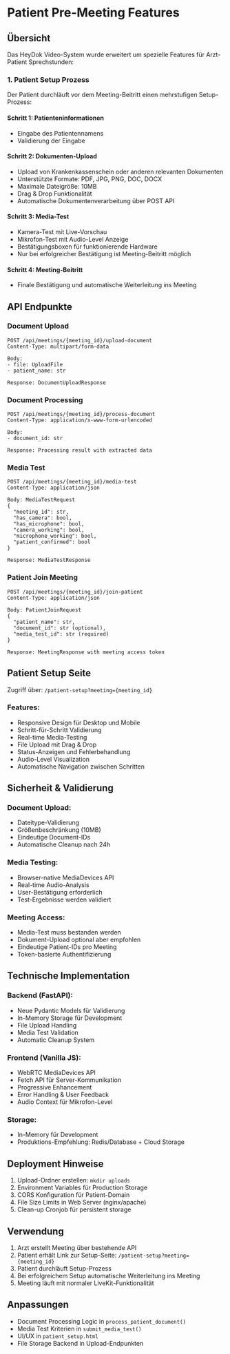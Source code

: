 # Patient Pre-Meeting Features

## Übersicht

Das HeyDok Video-System wurde erweitert um spezielle Features für Arzt-Patient Sprechstunden:

### 1. Patient Setup Prozess

Der Patient durchläuft vor dem Meeting-Beitritt einen mehrstufigen Setup-Prozess:

#### Schritt 1: Patienteninformationen
- Eingabe des Patientennamens
- Validierung der Eingabe

#### Schritt 2: Dokumenten-Upload
- Upload von Krankenkassenschein oder anderen relevanten Dokumenten
- Unterstützte Formate: PDF, JPG, PNG, DOC, DOCX
- Maximale Dateigröße: 10MB
- Drag & Drop Funktionalität
- Automatische Dokumentenverarbeitung über POST API

#### Schritt 3: Media-Test
- Kamera-Test mit Live-Vorschau
- Mikrofon-Test mit Audio-Level Anzeige
- Bestätigungsboxen für funktionierende Hardware
- Nur bei erfolgreicher Bestätigung ist Meeting-Beitritt möglich

#### Schritt 4: Meeting-Beitritt
- Finale Bestätigung und automatische Weiterleitung ins Meeting

## API Endpunkte

### Document Upload
```
POST /api/meetings/{meeting_id}/upload-document
Content-Type: multipart/form-data

Body:
- file: UploadFile
- patient_name: str

Response: DocumentUploadResponse
```

### Document Processing
```
POST /api/meetings/{meeting_id}/process-document
Content-Type: application/x-www-form-urlencoded

Body:
- document_id: str

Response: Processing result with extracted data
```

### Media Test
```
POST /api/meetings/{meeting_id}/media-test
Content-Type: application/json

Body: MediaTestRequest
{
  "meeting_id": str,
  "has_camera": bool,
  "has_microphone": bool,
  "camera_working": bool,
  "microphone_working": bool,
  "patient_confirmed": bool
}

Response: MediaTestResponse
```

### Patient Join Meeting
```
POST /api/meetings/{meeting_id}/join-patient
Content-Type: application/json

Body: PatientJoinRequest
{
  "patient_name": str,
  "document_id": str (optional),
  "media_test_id": str (required)
}

Response: MeetingResponse with meeting access token
```

## Patient Setup Seite

Zugriff über: `/patient-setup?meeting={meeting_id}`

### Features:
- Responsive Design für Desktop und Mobile
- Schritt-für-Schritt Validierung
- Real-time Media-Testing
- File Upload mit Drag & Drop
- Status-Anzeigen und Fehlerbehandlung
- Audio-Level Visualization
- Automatische Navigation zwischen Schritten

## Sicherheit & Validierung

### Document Upload:
- Dateitype-Validierung
- Größenbeschränkung (10MB)
- Eindeutige Document-IDs
- Automatische Cleanup nach 24h

### Media Testing:
- Browser-native MediaDevices API
- Real-time Audio-Analysis
- User-Bestätigung erforderlich
- Test-Ergebnisse werden validiert

### Meeting Access:
- Media-Test muss bestanden werden
- Dokument-Upload optional aber empfohlen
- Eindeutige Patient-IDs pro Meeting
- Token-basierte Authentifizierung

## Technische Implementation

### Backend (FastAPI):
- Neue Pydantic Models für Validierung
- In-Memory Storage für Development
- File Upload Handling
- Media Test Validation
- Automatic Cleanup System

### Frontend (Vanilla JS):
- WebRTC MediaDevices API
- Fetch API für Server-Kommunikation
- Progressive Enhancement
- Error Handling & User Feedback
- Audio Context für Mikrofon-Level

### Storage:
- In-Memory für Development
- Produktions-Empfehlung: Redis/Database + Cloud Storage

## Deployment Hinweise

1. Upload-Ordner erstellen: `mkdir uploads`
2. Environment Variables für Production Storage
3. CORS Konfiguration für Patient-Domain
4. File Size Limits in Web Server (nginx/apache)
5. Clean-up Cronjob für persistent storage

## Verwendung

1. Arzt erstellt Meeting über bestehende API
2. Patient erhält Link zur Setup-Seite: `/patient-setup?meeting={meeting_id}`
3. Patient durchläuft Setup-Prozess
4. Bei erfolgreichem Setup automatische Weiterleitung ins Meeting
5. Meeting läuft mit normaler LiveKit-Funktionalität

## Anpassungen

- Document Processing Logic in `process_patient_document()`
- Media Test Kriterien in `submit_media_test()`
- UI/UX in `patient_setup.html`
- File Storage Backend in Upload-Endpunkten 
